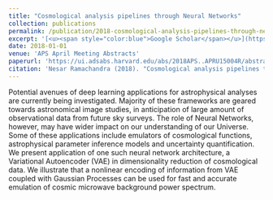 ```yaml
---
title: "Cosmological analysis pipelines through Neural Networks"
collection: publications
permalink: /publication/2018-cosmological-analysis-pipelines-through-neural-net
excerpt: '[<u><span style="color:blue">Google Scholar</span></u>](https://scholar.google.com/scholar?q=Cosmological+analysis+pipelines+through+Neural+Networks)'
date: 2018-01-01
venue: 'APS April Meeting Abstracts'
paperurl: 'https://ui.adsabs.harvard.edu/abs/2018APS..APRU15004R/abstract'
citation: 'Nesar Ramachandra (2018). "Cosmological analysis pipelines through Neural Networks". APS April Meeting Abstracts.'
---
```


Potential avenues of deep learning applications for astrophysical analyses are currently being investigated. Majority of these frameworks are geared towards astronomical image studies, in anticipation of large amount of observational data from future sky surveys. The role of Neural Networks, however, may have wider impact on our understanding of our Universe. Some of these applications include emulators of cosmological functions, astrophysical parameter inference models and uncertainty quantification. We present application of one such neural network architecture, a Variational Autoencoder (VAE) in dimensionality reduction of cosmological data. We illustrate that a nonlinear encoding of information from VAE coupled with Gaussian Processes can be used for fast and accurate emulation of cosmic microwave background power spectrum.
